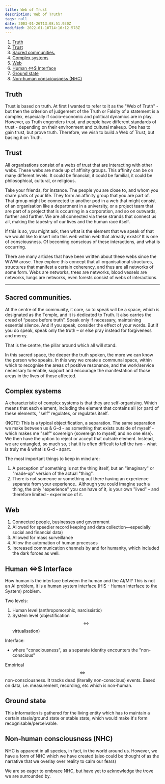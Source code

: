 ```yaml
---
title: Web of Trust
description: Web of Truth?
tags: null
date: 2003-01-26T13:08:51.930Z
modified: 2022-01-10T14:16:12.578Z
---
```


1. [Truth](#truth)
2. [Trust](#trust)
3. [Sacred communities.](#sacred-communities)
4. [Complex systems](#complex-systems)
5. [Web](#web)
6. [Human $\Leftrightarrow$$ Interface](#human-leftrightarrow-interface)
7. [Ground state](#ground-state)
8. [Non-human consciousness (NHC)](#non-human-consciousness-nhc)

## Truth

Trust is based on truth. At first I wanted to refer to it as the "Web of Truth" - but then the criterion of judgement of the Truth or Falsity of a statement is a complex, especially if socio-economic and political dynamics are in play. However, as Truth engenders trust, and people have different standards of trust - depending on their environment and cultural makeup. One has to gain trust, but prove truth. Therefore, we wish to build a Web of Trust, but basing it on Truth.

## Trust

All organisations consist of a webs of trust that are interacting with other webs. These webs are made up of affinity groups. This affinity can be on many different levels. It could be financial, it could be familial, it could be philosophical, cultural, or religious.

Take your friends, for instance. The people you are close to, and whom you share parts of your life. They form an affinity group that you are part of. That group might be connected to another pod in a web that might consist of an organisation like a department in a university, or a project team that are part of a project that is occurring in a corporation, and so on outwards, further and further.
We are all connected via these strands that connect us all, making the tapestry of our lives and the human race itself.

If this is so, you might ask, then what is the element that we speak of that we would like to insert into this web within web that already exists? It is one of consciousness. Of becoming conscious of these interactions, and what is occurring.

There are many articles that have been written about these webs since the WWW arose. They explore this concept that all organisational structures, structures that manifest a certain coherency, and thus are all networks of some form. Webs are networks, trees are networks, blood vessels are networks, lungs are networks, even forests consist of webs of interactions.

---

## Sacred communities.

At the centre of the community, it core, so to speak will be a space, which is designated as the Temple, and it is dedicated to Truth. It also carries the creed of “peace before truth”. Speak only if necessary, maintaining essential silence. And if you speak, consider the effect of your words. But if you do speak, speak only the truth – or else pray instead for forgiveness and mercy.

That is the centre, the pillar around which all will stand.

In this sacred space, the deeper the truth spoken, the more we can know the person who speaks. In this way we create a communal space, within which to recognise the areas of positive resonance, and the work/service necessary to enable, support and encourage the manifestation of those areas in the lives of those affected.

## Complex systems

A characteristic of complex systems is that they are self-organising. Which means that each element, including the element that contains all (or part) of these elements, "self" regulates, or regulates itself.

{NOTE: This is a typical objectification, a separation. The same separation we make between us & G-d - as something that exists outside of myself - which makes me "self" sovereign {sovereign to myself, and no one else}. We then have the option to reject or accept that outside element. Instead, we are entangled, so much so, t hat it is often difficult to tell the two - what is truly me & what is G-d - apart.

The most important things to keep in mind are:

1. A perception of something is not the thing itself, but an "imaginary" or "made-up" version of the actual "thing".
2. There is not someone or something out there having an experience separate from your experience.. Although you could imagine such a thing, the only "experience" you can have of it, is your own "lived" - and therefore limited - experience of it.

## Web

1. Connected people, businesses and government
2. Allowed for speedier record keeping and data collection&mdash;especially social and financial data)
3. Allowed for mass surveillance
4. Allow the automation of human processes
5. Increased communication channels by and for humanity, which included the dark forces as well.

## Human $\Leftrightarrow$$ Interface

How human is the interface between the human and the AI/MI? This is not an AI problem, it is a human system interface (HIS - Human Interface to the System) problem.

Two levels:

1. Human level (anthropomorphic, narcissistic)
2. System level (objectification $$\Leftrightarrow$$ virtualisation)

Interface:

- where "consciousness", as a separate identity encounters the "non-conscious"

Empirical $$\Leftrightarrow$$ non-consciousness. It tracks dead (literally non-conscious) events. Based on data, i.e. measurement, recording, etc which is non-human.

## Ground state

This information is gathered for the living entity which has to maintain a certain stasis/ground state or stable state, which would make it's form recognisable/perceivable.

## Non-human consciousness (NHC)

NHC is apparent in all species, in fact, in the world around us. However, we have a form of NHC which we have created (also could be thought of as the narrative that we overlay over reality to calm our fears)

We are so eager to embrace NHC, but have yet to acknowledge the trove we are surrounded by.
